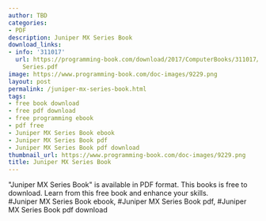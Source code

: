 ```yaml
---
author: TBD
categories:
- PDF
description: Juniper MX Series Book
download_links:
- info: '311017'
  url: https://programming-book.com/download/2017/ComputerBooks/311017/Juniper MX
    Series.pdf
image: https://www.programming-book.com/doc-images/9229.png
layout: post
permalink: /juniper-mx-series-book.html
tags:
- free book download
- free pdf download
- free programming ebook
- pdf free
- Juniper MX Series Book ebook
- Juniper MX Series Book pdf
- Juniper MX Series Book pdf download
thumbnail_url: https://www.programming-book.com/doc-images/9229.png
title: Juniper MX Series Book
---
```


 
<div class="item-desc text-justify">
  "Juniper MX Series Book" is available in PDF format. This books is free to download. Learn from this free book and enhance your skills.
  <br>
  #Juniper MX Series Book ebook, #Juniper MX Series Book pdf, #Juniper MX Series Book pdf download
</div>
